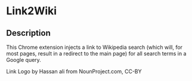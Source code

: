 # Link2Wiki

## Description

This Chrome extension injects a link to Wikipedia search (which will, for most pages, result in a redirect to the main page) for all search terms in a Google query.

Link Logo by Hassan ali from NounProject.com, CC-BY
